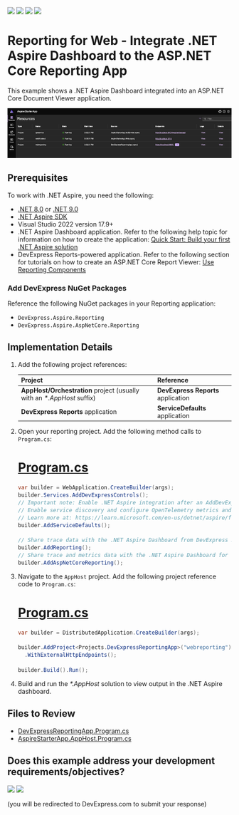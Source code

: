 <!-- default badges list -->
![](https://img.shields.io/endpoint?url=https://codecentral.devexpress.com/api/v1/VersionRange/897980063/24.2.2%2B)
[![](https://img.shields.io/badge/Open_in_DevExpress_Support_Center-FF7200?style=flat-square&logo=DevExpress&logoColor=white)](https://supportcenter.devexpress.com/ticket/details/T1266420)
[![](https://img.shields.io/badge/📖_How_to_use_DevExpress_Examples-e9f6fc?style=flat-square)](https://docs.devexpress.com/GeneralInformation/403183)
[![](https://img.shields.io/badge/💬_Leave_Feedback-feecdd?style=flat-square)](#does-this-example-address-your-development-requirementsobjectives)
<!-- default badges end -->
# Reporting for Web - Integrate .NET Aspire Dashboard to the ASP.NET Core Reporting App

This example shows a .NET Aspire Dashboard integrated into an ASP.NET Core Document Viewer application.

![.net aspire dashboard for asp .net code document viewer](./media/24.2-reporting-aspire-start-screen.png)

## Prerequisites

To work with .NET Aspire, you need the following:

* [.NET 8.0](https://dotnet.microsoft.com/download/dotnet/8.0) or [.NET 9.0](https://dotnet.microsoft.com/download/dotnet/9.0)
* [.NET Aspire SDK](https://learn.microsoft.com/en-us/dotnet/aspire/fundamentals/dotnet-aspire-sdk)
* Visual Studio 2022 version 17.9+
* .NET Aspire Dashboard application. Refer to the following help topic for information on how to create the application: [Quick Start: Build your first .NET Aspire solution](https://learn.microsoft.com/en-us/dotnet/aspire/get-started/build-your-first-aspire-app?pivots=visual-studio)
* DevExpress Reports-powered application. Refer to the following section for tutorials on how to create an ASP.NET Core Report Viewer: [Use Reporting Components](https://docs.devexpress.com/XtraReports/119717/web-reporting/aspnet-core-reporting#use-reporting-components)

### Add DevExpress NuGet Packages

Reference the following NuGet packages in your Reporting application:

* `DevExpress.Aspire.Reporting`
* `DevExpress.Aspire.AspNetCore.Reporting`

## Implementation Details

1. Add the following project references:

    | Project | Reference |
    | --- | --- |
    | **AppHost/Orchestration** project (usually with an _*.AppHost_ suffix) | **DevExpress Reports** application |
    | **DevExpress Reports** application |  **ServiceDefaults** application |

2. Open your reporting project. Add the following method calls to `Program.cs`:

    # [Program.cs](#tab/tabid-csharp)
    ```csharp
    var builder = WebApplication.CreateBuilder(args);
    builder.Services.AddDevExpressControls();
    // Important note: Enable .NET Aspire integration after an AddDevExpressControls method call
    // Enable service discovery and configure OpenTelemetry metrics and tracing for .NET Aspire.
    // Learn more at: https://learn.microsoft.com/en-us/dotnet/aspire/fundamentals/service-defaults
    builder.AddServiceDefaults();

    // Share trace data with the .NET Aspire Dashboard from DevExpress Reports document creation and exporting
    builder.AddReporting();
    // Share trace and metrics data with the .NET Aspire Dashboard for the DevExpress Reports back end services
    builder.AddAspNetCoreReporting();
    ```
   

3. Navigate to the `AppHost` project. Add the following project reference code to `Program.cs`:

    # [Program.cs](#tab/tabid-csharp)

    ```csharp
    var builder = DistributedApplication.CreateBuilder(args);

    builder.AddProject<Projects.DevExpressReportingApp>("webreporting")
      .WithExternalHttpEndpoints();

    builder.Build().Run();
    ```   

4. Build and run the _*.AppHost_ solution to view output in the .NET Aspire dashboard.

## Files to Review

* [DevExpressReportingApp.Program.cs](./CS/AspireStarterApp/DevExpressReportingApp/Program.cs)
* [AspireStarterApp.AppHost.Program.cs](./CS/AspireStarterApp/AspireStarterApp.AppHost/Program.cs)


<!-- feedback -->
## Does this example address your development requirements/objectives?

[<img src="https://www.devexpress.com/support/examples/i/yes-button.svg"/>](https://www.devexpress.com/support/examples/survey.xml?utm_source=github&utm_campaign=reporting-asp-net-core-aspire&~~~was_helpful=yes) [<img src="https://www.devexpress.com/support/examples/i/no-button.svg"/>](https://www.devexpress.com/support/examples/survey.xml?utm_source=github&utm_campaign=reporting-asp-net-core-aspire&~~~was_helpful=no)

(you will be redirected to DevExpress.com to submit your response)
<!-- feedback end -->
